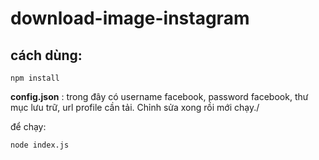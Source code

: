# download-image-instagram

## cách dùng: 
```
npm install
```
**config.json** : trong đây có username facebook, password facebook, thư mục lưu trữ, url profile cần tải. Chỉnh sửa xong rồi mới chạy./

để chạy:
```
node index.js
```
